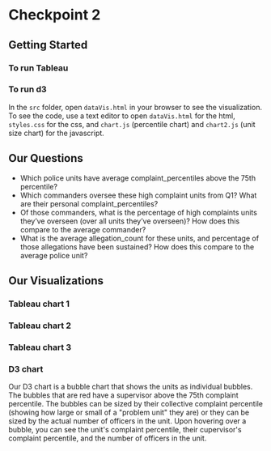 # Checkpoint 2

## Getting Started
### To run Tableau

### To run d3
In the `src` folder, open `dataVis.html` in your browser to see the visualization. To see the code, use a text editor to open `dataVis.html` for the html, `styles.css` for the css, and `chart.js` (percentile chart) and `chart2.js` (unit size chart) for the javascript.

## Our Questions
* Which police units have average complaint_percentiles above the 75th percentile?
* Which commanders oversee these high complaint units from Q1? What are their personal complaint_percentiles?
* Of those commanders, what is the percentage of high complaints units they’ve overseen (over all units they’ve overseen)? How does this compare to the average commander?
* What is the average allegation_count for these units, and percentage of those allegations have been sustained? How does this compare to the average police unit?


## Our Visualizations

### Tableau chart 1


### Tableau chart 2


### Tableau chart 3


### D3 chart
Our D3 chart is a bubble chart that shows the units as individual bubbles. The bubbles that are red have a supervisor above the 75th complaint percentile. The bubbles can be sized by their collective complaint percentile (showing how large or small of a "problem unit" they are) or they can be sized by the actual number of officers in the unit. Upon hovering over a bubble, you can see the unit's complaint percentile, their cupervisor's complaint percentile, and the number of officers in the unit.

